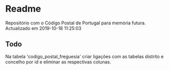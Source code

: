 # Readme
Repositório com o Código Postal de Portugal para memória futura.  
Actualizado em 2019-10-18 11:25:03

## Todo
Na tabela 'codigo_postal_freguesia' criar ligações com as tabelas distrito e concelho por id e eliminar as respectivas colunas.